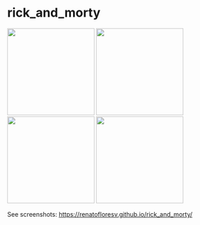 # rick_and_morty

<div>
<img src="https://user-images.githubusercontent.com/68215023/177455710-1f5d2f87-0ffb-4b05-b0a5-e459aa3d78ae.jpg" width="200px"</img>
<img src="https://user-images.githubusercontent.com/68215023/177455713-abcd1f5c-442c-4385-9293-d0c51faa11dc.jpg" width="200px"</img>
<img src="https://user-images.githubusercontent.com/68215023/177455718-6adfb9b8-bff1-4c7c-9d16-c8de224effe3.jpg" height="200px"</img>
<img src="https://user-images.githubusercontent.com/68215023/177455721-d069c143-f245-44eb-b4b6-020faf6a8752.jpg" height="200px"</img>
</div>

See screenshots:
https://renatofloresv.github.io/rick_and_morty/
